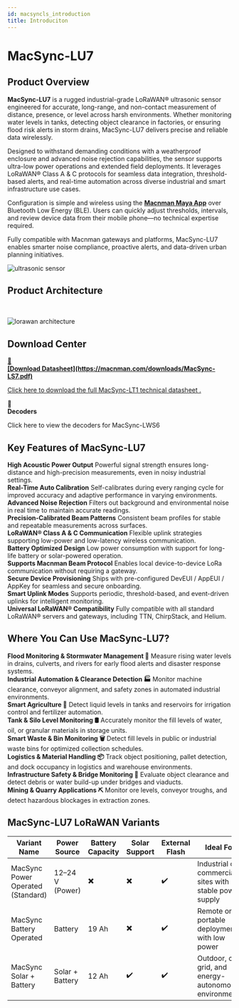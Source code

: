 ```yaml
---
id: macsyncls_introduction
title: Introduciton
---
```


# MacSync-LU7

## Product Overview

**MacSync-LU7** is a rugged industrial-grade LoRaWAN® ultrasonic sensor engineered for accurate, long-range, and non-contact measurement of distance, presence, or level across harsh environments. Whether monitoring water levels in tanks, detecting object clearance in factories, or ensuring flood risk alerts in storm drains, MacSync-LU7 delivers precise and reliable data wirelessly.

Designed to withstand demanding conditions with a weatherproof enclosure and advanced noise rejection capabilities, the sensor supports ultra-low power operations and extended field deployments. It leverages LoRaWAN® Class A & C protocols for seamless data integration, threshold-based alerts, and real-time automation across diverse industrial and smart infrastructure use cases.

Configuration is simple and wireless using the [**Macnman Maya App**](https://play.google.com/store/apps/details?id=com.macnman.app&pcampaignid=web_share) over Bluetooth Low Energy (BLE). Users can quickly adjust thresholds, intervals, and review device data from their mobile phone—no technical expertise required.

Fully compatible with Macnman gateways and platforms, MacSync-LU7 enables smarter noise compliance, proactive alerts, and data-driven urban planning initiatives.

![ultrasonic sensor](/img/lorawan/sensors/temperaturehumi/maxbot_ultrasonic_long_range.webp)

## Product Architecture
<br/>

![lorawan architecture](/img/lorawan/lorawan_macsync_archi.svg)

## Download Center

<div className="icon-card-grid">
  <a href="https://macnman.com/downloads/MacSync-LS7.pdf" 
  className="icon-card">
    <div className="icon">📂</div>  
    <div>
      <strong>[Download Datasheet](https://macnman.com/downloads/MacSync-LS7.pdf)</strong>
      <p>Click here to download the full MacSync-LT1 technical datasheet
.</p>
    </div>
  </a>
  <a  
  className="icon-card">
    <div className="icon">📝</div>
    <div>
      <strong>Decoders</strong>
      <p>Click here to view the decoders for MacSync-LWS6</p>
    </div>
  </a>
</div>

<div style={{ margin: "2rem 0" }}></div>


## Key Features of MacSync-LU7

<div className="reusable-feature-grid">
  <div className="reusable-feature-card">
    <strong>High Acoustic Power Output</strong>
    Powerful signal strength ensures long-distance and high-precision measurements, even in noisy industrial settings.
  </div>
  <div className="reusable-feature-card">
    <strong>Real-Time Auto Calibration</strong>
    Self-calibrates during every ranging cycle for improved accuracy and adaptive performance in varying environments.
  </div>
  <div className="reusable-feature-card">
    <strong>Advanced Noise Rejection</strong>
    Filters out background and environmental noise in real time to maintain accurate readings.
  </div>
  <div className="reusable-feature-card">
    <strong>Precision-Calibrated Beam Patterns</strong>
    Consistent beam profiles for stable and repeatable measurements across surfaces.
  </div>
  <div className="reusable-feature-card">
    <strong>LoRaWAN® Class A & C Communication</strong>
    Flexible uplink strategies supporting low-power and low-latency wireless communication.
  </div>
  <div className="reusable-feature-card">
    <strong>Battery Optimized Design</strong>
    Low power consumption with support for long-life battery or solar-powered operation.
  </div>
  <div className="reusable-feature-card">
    <strong>Supports Macnman Beam Protocol</strong>
    Enables local device-to-device LoRa communication without requiring a gateway.
  </div>
  <div className="reusable-feature-card">
    <strong>Secure Device Provisioning</strong>
    Ships with pre-configured DevEUI / AppEUI / AppKey for seamless and secure onboarding.
  </div>
  <div className="reusable-feature-card">
    <strong>Smart Uplink Modes</strong>
    Supports periodic, threshold-based, and event-driven uplinks for intelligent monitoring.
  </div>
  <div className="reusable-feature-card">
    <strong>Universal LoRaWAN® Compatibility</strong>
    Fully compatible with all standard LoRaWAN® servers and gateways, including TTN, ChirpStack, and Helium.
  </div>
</div>

## Where You Can Use MacSync-LU7?

<div className="reusable-feature-grid">
  <div className="reusable-feature-card">
    <strong>Flood Monitoring & Stormwater Management 🌊</strong>
    Measure rising water levels in drains, culverts, and rivers for early flood alerts and disaster response systems.
  </div>
  <div className="reusable-feature-card">
    <strong>Industrial Automation & Clearance Detection 🏭</strong>
    Monitor machine clearance, conveyor alignment, and safety zones in automated industrial environments.
  </div>
  <div className="reusable-feature-card">
    <strong>Smart Agriculture 🚜</strong>
    Detect liquid levels in tanks and reservoirs for irrigation control and fertilizer automation.
  </div>
  <div className="reusable-feature-card">
    <strong>Tank & Silo Level Monitoring 🛢️</strong>
    Accurately monitor the fill levels of water, oil, or granular materials in storage units.
  </div>
  <div className="reusable-feature-card">
    <strong>Smart Waste & Bin Monitoring 🗑️</strong>
    Detect fill levels in public or industrial waste bins for optimized collection schedules.
  </div>
  <div className="reusable-feature-card">
    <strong>Logistics & Material Handling 📦</strong>
    Track object positioning, pallet detection, and dock occupancy in logistics and warehouse environments.
  </div>
  <div className="reusable-feature-card">
    <strong>Infrastructure Safety & Bridge Monitoring 🌉</strong>
    Evaluate object clearance and detect debris or water build-up under bridges and viaducts.
  </div>
  <div className="reusable-feature-card">
    <strong>Mining & Quarry Applications ⛏️</strong>
    Monitor ore levels, conveyor troughs, and detect hazardous blockages in extraction zones.
  </div>
</div>


## MacSync-LU7 LoRaWAN Variants

<table className="parameter-table">
  <thead>
    <tr>
      <th>Variant Name</th>
      <th>Power Source</th>
      <th>Battery Capacity</th>
      <th>Solar Support</th>
      <th>External Flash</th>
      <th>Ideal For</th>
    </tr>
  </thead>
  <tbody>
    <tr>
      <td>MacSync Power Operated (Standard)</td>
      <td>12–24 V (Power)</td>
      <td>✖️</td>
      <td>✖️</td>
      <td>✔️</td>
      <td>Industrial or commercial sites with stable power supply</td>
    </tr>
    <tr>
      <td>MacSync Battery Operated</td>
      <td>Battery</td>
      <td>19 Ah</td>
      <td>✖️</td>
      <td>✔️</td>
      <td>Remote or portable deployments with low power</td>
    </tr>
    <tr>
      <td>MacSync Solar + Battery</td>
      <td>Solar + Battery</td>
      <td>12 Ah</td>
      <td>✔️</td>
      <td>✔️</td>
      <td>Outdoor, off-grid, and energy-autonomous environments</td>
    </tr>
  </tbody>
</table>
